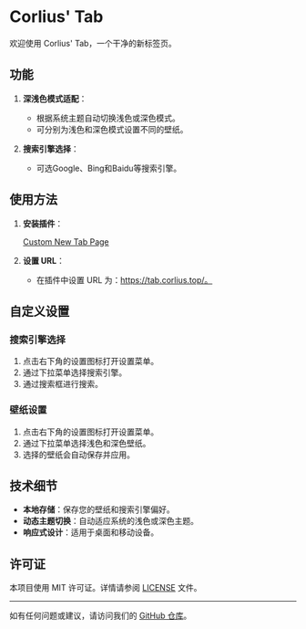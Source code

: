 # Corlius' Tab

欢迎使用 Corlius' Tab，一个干净的新标签页。

## 功能

1. **深浅色模式适配**：
   - 根据系统主题自动切换浅色或深色模式。
   - 可分别为浅色和深色模式设置不同的壁纸。

2. **搜索引擎选择**：
   - 可选Google、Bing和Baidu等搜索引擎。

## 使用方法

1. **安装插件**：

   [Custom New Tab Page](https://chromewebstore.google.com/detail/custom-new-tab-page/bfhappcgfmpmlbmgbgmjjlihddgkeomd)

2. **设置 URL**：

   - 在插件中设置 URL 为：https://tab.corlius.top/。

## 自定义设置

### 搜索引擎选择

1. 点击右下角的设置图标打开设置菜单。
2. 通过下拉菜单选择搜索引擎。
3. 通过搜索框进行搜索。

### 壁纸设置

1. 点击右下角的设置图标打开设置菜单。
2. 通过下拉菜单选择浅色和深色壁纸。
3. 选择的壁纸会自动保存并应用。

## 技术细节

- **本地存储**：保存您的壁纸和搜索引擎偏好。
- **动态主题切换**：自动适应系统的浅色或深色主题。
- **响应式设计**：适用于桌面和移动设备。

## 许可证

本项目使用 MIT 许可证。详情请参阅 [LICENSE](LICENSE) 文件。

---

如有任何问题或建议，请访问我们的 [GitHub 仓库](https://github.com/Corlius/Corlius-Tab)。
